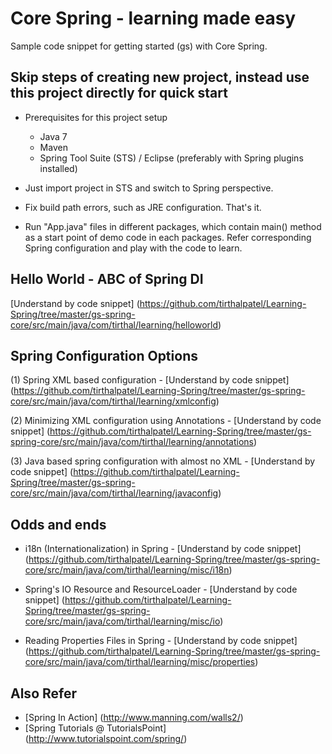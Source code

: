 Core Spring - learning made easy
=================================

Sample code snippet for getting started (gs) with Core Spring.


Skip steps of creating new project, instead use this project directly for quick start
--------------------------------------------------------------------------------------
* Prerequisites for this project setup
	- Java 7
	- Maven
	- Spring Tool Suite (STS) / Eclipse (preferably with Spring plugins installed)
* Just import project in STS and switch to Spring perspective. 
* Fix build path errors, such as JRE configuration. That's it.

* Run "App.java" files in different packages, which contain main() method as a start point of demo code in each packages. Refer corresponding Spring configuration and play with the code to learn.


Hello World - ABC of Spring DI
--------------------------------

[Understand by code snippet] (https://github.com/tirthalpatel/Learning-Spring/tree/master/gs-spring-core/src/main/java/com/tirthal/learning/helloworld)


Spring Configuration Options
------------------------------

(1) Spring XML based configuration - [Understand by code snippet] (https://github.com/tirthalpatel/Learning-Spring/tree/master/gs-spring-core/src/main/java/com/tirthal/learning/xmlconfig)

(2) Minimizing XML configuration using Annotations - [Understand by code snippet] (https://github.com/tirthalpatel/Learning-Spring/tree/master/gs-spring-core/src/main/java/com/tirthal/learning/annotations)

(3) Java based spring configuration with almost no XML - [Understand by code snippet] (https://github.com/tirthalpatel/Learning-Spring/tree/master/gs-spring-core/src/main/java/com/tirthal/learning/javaconfig)


Odds and ends
--------------

* i18n (Internationalization) in Spring - [Understand by code snippet] (https://github.com/tirthalpatel/Learning-Spring/tree/master/gs-spring-core/src/main/java/com/tirthal/learning/misc/i18n)

* Spring's IO Resource and ResourceLoader - [Understand by code snippet] (https://github.com/tirthalpatel/Learning-Spring/tree/master/gs-spring-core/src/main/java/com/tirthal/learning/misc/io)

* Reading Properties Files in Spring - [Understand by code snippet] (https://github.com/tirthalpatel/Learning-Spring/tree/master/gs-spring-core/src/main/java/com/tirthal/learning/misc/properties)


Also Refer
------------	
* [Spring In Action] (http://www.manning.com/walls2/)
* [Spring Tutorials @ TutorialsPoint] (http://www.tutorialspoint.com/spring/)